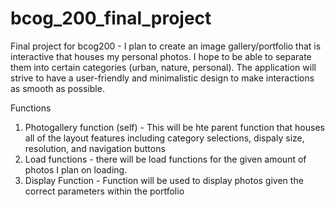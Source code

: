 # bcog_200_final_project

Final project for bcog200 - I plan to create an image gallery/portfolio that is interactive that houses my personal photos. I hope to be able to separate them into certain categories (urban, nature, personal). The application will strive to have a user-friendly and minimalistic design to make interactions as smooth as possible. 

Functions

1) Photogallery function (self) - This will be hte parent function that houses all of the layout features including category selections, dispaly size, resolution, and navigation buttons
2) Load functions - there will be load functions for the given amount of photos I plan on loading.
3) Display Function - Function will be used to display photos given the correct parameters within the portfolio
